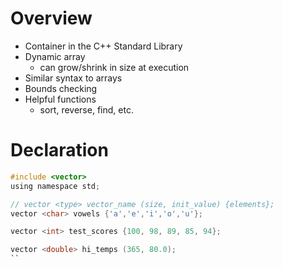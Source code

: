 # Overview

- Container in the C++ Standard Library
- Dynamic array
	- can grow/shrink in size at execution
- Similar syntax to arrays
- Bounds checking
- Helpful functions
	- sort, reverse, find, etc.

# Declaration

```c
#include <vector>
using namespace std;

// vector <type> vector_name (size, init_value) {elements};
vector <char> vowels {'a','e','i','o','u'};

vector <int> test_scores {100, 98, 89, 85, 94};

vector <double> hi_temps (365, 80.0);
``
